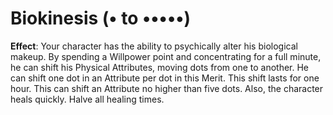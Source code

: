 # Biokinesis (• to •••••) 
**Effect**: Your character has the ability to psychically alter his biological makeup. By spending a Willpower point and concentrating for a full minute, he can shift his Physical Attributes, moving dots from one to another. He can shift one dot in an Attribute per dot in this Merit. This shift lasts for one hour. This can shift an Attribute no higher than five dots. Also, the character heals quickly. Halve all healing times.